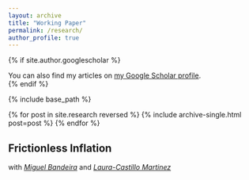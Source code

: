 ```yaml
---
layout: archive
title: "Working Paper"
permalink: /research/
author_profile: true
---
```


{% if site.author.googlescholar %}
  <div class="wordwrap">
    You can also find my articles on 
    <a href="{{ site.author.googlescholar }}">my Google Scholar profile</a>.
  </div>
{% endif %}

{% include base_path %}

{% for post in site.research reversed %}
  {% include archive-single.html post=post %}
{% endfor %}

## Frictionless Inflation 
with [*Miguel Bandeira*](https://sites.google.com/view/miguelbandeira/home) and [*Laura-Castillo Martinez*](https://www.lcastillo-martinez.com)

